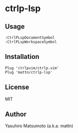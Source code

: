 # ctrlp-lsp

## Usage

```
:CtrlPLspDocumentSymbol
:CtrlPLspWorkspaceSymbol
```

## Installation

```
Plug 'ctrlpvim/ctrlp.vim'
Plug 'mattn/ctrlp-lsp'
```

## License

MIT

## Author

Yasuhiro Matsumoto (a.k.a. mattn)
